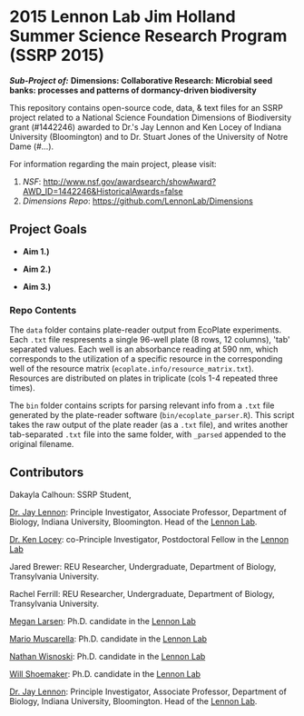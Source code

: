 # 2015 Lennon Lab Jim Holland Summer Science Research Program (SSRP 2015)

***Sub-Project of:***
**Dimensions: Collaborative Research: Microbial seed banks: processes and patterns of dormancy-driven biodiversity**

This repository contains open-source code, data, & text files for an SSRP project related to a National Science Foundation Dimensions of Biodiversity grant (#1442246) awarded to Dr.'s Jay Lennon and Ken Locey of Indiana University (Bloomington) and to Dr. Stuart Jones of the University of Notre Dame (#...).

For information regarding the main project, please visit: 

1. *NSF*: http://www.nsf.gov/awardsearch/showAward?AWD_ID=1442246&HistoricalAwards=false
2. *Dimensions Repo*: https://github.com/LennonLab/Dimensions

## Project Goals

* **Aim 1.)** 

* **Aim 2.)** 

* **Aim 3.)** 

### Repo Contents

The `data` folder contains plate-reader output from EcoPlate experiments.
Each `.txt` file respresents a single 96-well plate (8 rows, 12 columns), 'tab' separated values. 
Each well is an absorbance reading at 590 nm, which corresponds to the utilization of 
a specific resource in the corresponding well of the resource matrix (`ecoplate.info/resource_matrix.txt`).
Resources are distributed on plates in triplicate (cols 1-4 repeated three times).

The `bin` folder contains scripts for parsing relevant info from a `.txt` file generated by the plate-reader software (`bin/ecoplate_parser.R`).
This script takes the raw output of the plate reader (as a `.txt` file), and writes another tab-separated
`.txt` file into the same folder, with `_parsed` appended to the original filename.

## Contributors

Dakayla Calhoun: SSRP Student, 

[Dr. Jay Lennon](http://www.indiana.edu/~microbes/people.php): Principle Investigator, Associate Professor, Department of Biology, Indiana University, Bloomington. Head of the [Lennon Lab](http://www.indiana.edu/~microbes/people.php).

[Dr. Ken Locey](http://kenlocey.weecology.org/): co-Principle Investigator, Postdoctoral Fellow in the [Lennon Lab](http://www.indiana.edu/~microbes/people.php)

Jared Brewer: REU Researcher, Undergraduate, Department of Biology, Transylvania University. 

Rachel Ferrill: REU Researcher, Undergraduate, Department of Biology, Transylvania University. 

[Megan Larsen](http://meganllarsen.wordpress.com): Ph.D. candidate in the [Lennon Lab](http://www.indiana.edu/~microbes/people.php)

[Mario Muscarella](http://mmuscarella.github.io/): Ph.D. candidate in the [Lennon Lab](http://www.indiana.edu/~microbes/people.php)

[Nathan Wisnoski](): Ph.D. candidate in the [Lennon Lab](http://www.indiana.edu/~microbes/people.php)

[Will Shoemaker](): Ph.D. candidate in the [Lennon Lab](http://www.indiana.edu/~microbes/people.php)

[Dr. Jay Lennon](http://www.indiana.edu/~microbes/people.php): Principle Investigator, Associate Professor, Department of Biology, Indiana University, Bloomington. Head of the [Lennon Lab](http://www.indiana.edu/~microbes/people.php).


